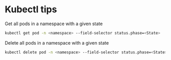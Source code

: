 # Kubectl tips

Get all pods in a namespace with a given state

```bash
kubectl get pod -n <namespace> --field-selector status.phase=<State>
```

Delete all pods in a namespace with a given state

```bash
kubectl delete pod -n <namespace> --field-selector status.phase=<State>
```

